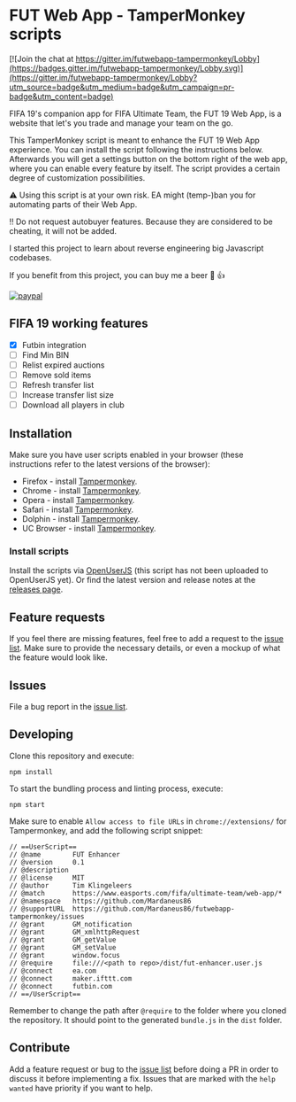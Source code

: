 # FUT Web App - TamperMonkey scripts

[![Join the chat at https://gitter.im/futwebapp-tampermonkey/Lobby](https://badges.gitter.im/futwebapp-tampermonkey/Lobby.svg)](https://gitter.im/futwebapp-tampermonkey/Lobby?utm_source=badge&utm_medium=badge&utm_campaign=pr-badge&utm_content=badge)

FIFA 19's companion app for FIFA Ultimate Team, the FUT 19 Web App, is a website that let's you trade and manage your team on the go.

This TamperMonkey script is meant to enhance the FUT 19 Web App experience. You can install the script following the instructions below. Afterwards you will get a settings button on the bottom right of the web app, where you can enable every feature by itself. The script provides a certain degree of customization possibilities.

:warning: Using this script is at your own risk. EA might (temp-)ban you for automating parts of their Web App.

:bangbang: Do not request autobuyer features. Because they are considered to be cheating, it will not be added.

I started this project to learn about reverse engineering big Javascript codebases.

If you benefit from this project, you can buy me a beer :beers: :+1:

[![paypal](https://www.paypalobjects.com/en_US/i/btn/btn_donateCC_LG.gif)](https://www.paypal.com/cgi-bin/webscr?cmd=_s-xclick&hosted_button_id=VTXU8XUY8JS94)

## FIFA 19 working features
- [x] Futbin integration
- [ ] Find Min BIN
- [ ] Relist expired auctions
- [ ] Remove sold items
- [ ] Refresh transfer list
- [ ] Increase transfer list size
- [ ] Download all players in club

## Installation
Make sure you have user scripts enabled in your browser (these instructions refer to the latest versions of the browser):

* Firefox - install [Tampermonkey](https://tampermonkey.net/?ext=dhdg&browser=firefox).
* Chrome - install [Tampermonkey](https://tampermonkey.net/?ext=dhdg&browser=chrome).
* Opera - install [Tampermonkey](https://tampermonkey.net/?ext=dhdg&browser=opera).
* Safari - install [Tampermonkey](https://tampermonkey.net/?ext=dhdg&browser=safari).
* Dolphin - install [Tampermonkey](https://tampermonkey.net/?ext=dhdg&browser=dolphin).
* UC Browser - install [Tampermonkey](https://tampermonkey.net/?ext=dhdg&browser=ucweb).

### Install scripts
Install the scripts via [OpenUserJS][install-script] (this script has not been uploaded to OpenUserJS yet). Or find the latest version and release notes at the [releases page](https://github.com/Mardaneus86/futwebapp-tampermonkey/releases).

## Feature requests
If you feel there are missing features, feel free to add a request to the [issue list][issue-list]. Make sure to provide the necessary details, or even a mockup of what the feature would look like.

## Issues
File a bug report in the [issue list][issue-list].

## Developing
Clone this repository and execute:
```
npm install
```

To start the bundling process and linting process, execute:
```
npm start
```

Make sure to enable `Allow access to file URLs` in `chrome://extensions/` for Tampermonkey, and add the following script snippet:
```
// ==UserScript==
// @name        FUT Enhancer
// @version     0.1
// @description
// @license     MIT
// @author      Tim Klingeleers
// @match       https://www.easports.com/fifa/ultimate-team/web-app/*
// @namespace   https://github.com/Mardaneus86
// @supportURL  https://github.com/Mardaneus86/futwebapp-tampermonkey/issues
// @grant       GM_notification
// @grant       GM_xmlhttpRequest
// @grant       GM_getValue
// @grant       GM_setValue
// @grant       window.focus
// @require     file:///<path to repo>/dist/fut-enhancer.user.js
// @connect     ea.com
// @connect     maker.ifttt.com
// @connect     futbin.com
// ==/UserScript==
```

Remember to change the path after `@require` to the folder where you cloned the repository. It should point to the generated `bundle.js` in the `dist` folder.

## Contribute
Add a feature request or bug to the [issue list][issue-list] before doing a PR in order to discuss it before implementing a fix. Issues that are marked with the `help wanted` have priority if you want to help.

[issue-list]: https://github.com/Mardaneus86/futwebapp-tampermonkey/issues
[install-script]: https://openuserjs.org/install/Mardaneus86/FUT_Enhancer.user.js

